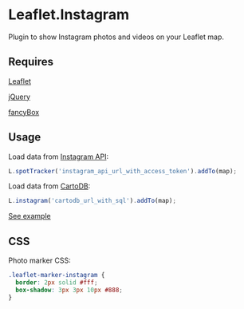 Leaflet.Instagram
=================

Plugin to show Instagram photos and videos on your Leaflet map. 

Requires
--------
[Leaflet](http://leafletjs.com/)

[jQuery](http://jquery.com/)

[fancyBox](http://fancyapps.com/fancybox/)

Usage
-----

Load data from [Instagram API](http://instagram.com/developer/):
```JavaScript
L.spotTracker('instagram_api_url_with_access_token').addTo(map);
```

Load data from [CartoDB](http://blog.thematicmapping.org/2014/06/syncing-your-instagram-photos-to-cartodb.html):
```JavaScript
L.instagram('cartodb_url_with_sql').addTo(map); 
```

[See example](http://blog.thematicmapping.org/2014/06/showing-instagram-photos-and-videos-on.html)

CSS
---

Photo marker CSS:
```CSS
.leaflet-marker-instagram { 
  border: 2px solid #fff; 
  box-shadow: 3px 3px 10px #888; 
}
```